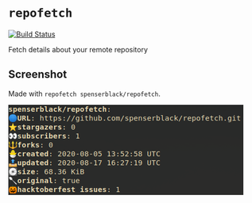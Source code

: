 # `repofetch`

[![Build Status](https://travis-ci.com/spenserblack/repofetch.svg?branch=master)](https://travis-ci.com/spenserblack/repofetch)

Fetch details about your remote repository

## Screenshot

Made with `repofetch spenserblack/repofetch`.

![screenshot](https://github.com/spenserblack/repofetch/blob/master/images/screenshot.png?raw=true)
